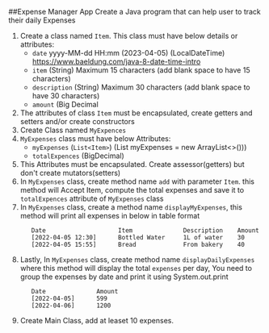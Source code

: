 ##Expense Manager App
Create a Java program that can help user to track their daily Expenses

1. Create a class named `Item`. This class must have below details or attributes:
   * `date` yyyy-MM-dd HH:mm (2023-04-05) (LocalDateTime) https://www.baeldung.com/java-8-date-time-intro
   * `item` (String) Maximum 15 characters (add blank space to have 15 characters)
   * `description` (String) Maximum 30 characters (add blank space to have 30 characters)
   * `amount` (Big Decimal
2. The attributes of class `Item` must be encapsulated,  create getters and setters and/or create constructors
3. Create Class named `MyExpences`
4. `MyExpenses` class must have below Attributes:
   * `myExpenses` (`List<Item>`) (List<Item> myExpenses = new ArrayList<>()))
   *  `totalExpences` (BigDecimal)
5. This Attributes must be encapsulated. Create assessor(getters) but don't create mutators(setters)
6. In `MyExpenses` class, create method  name `add` with parameter `Item`. this method will Accept Item, compute the total expenses and save it to `totalExpences` attribute of `MyExpenses` class
7. In `MyExpenses` class, create a method name `displayMyExpenses`, this method will print all expenses  in below in table format
   ```
      Date                    Item              Description    Amount
      [2022-04-05 12:30]      Bottled Water     1L of water    30
      [2022-04-05 15:55]      Bread             From bakery    40
   ```
8. Lastly, In `MyExpenses` class, create method name `displayDailyExpenses` where this method will display the total `expenses` per day, You need to group the expenses by date and print it using System.out.print
   ```
      Date              Amount
      [2022-04-05]      599
      [2022-04-06]      1200
   ```
9. Create Main Class, add at leaset 10 expenses.


